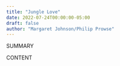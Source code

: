```yaml
---
title: "Jungle Love"
date: 2022-07-24T00:00:00-05:00
draft: false
author: "Margaret Johnson/Philip Prowse"
---
```


SUMMARY

<!--more-->

CONTENT